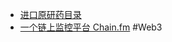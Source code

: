 - [进口原研药目录](https://medicine.lvwzhen.com/)
- [一个链上监控平台 Chain.fm](https://docs.chain.fm/docs/zh-cn) #Web3